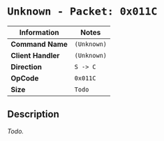 # `Unknown - Packet: 0x011C`

| Information               | Notes |
|---                        |---    |
| **Command Name**          | `(Unknown)` |
| **Client Handler**        | `(Unknown)` |
| **Direction**             | `S -> C` |
| **OpCode**                | `0x011C` |
| **Size**                  | `Todo` |

## Description

_Todo._
